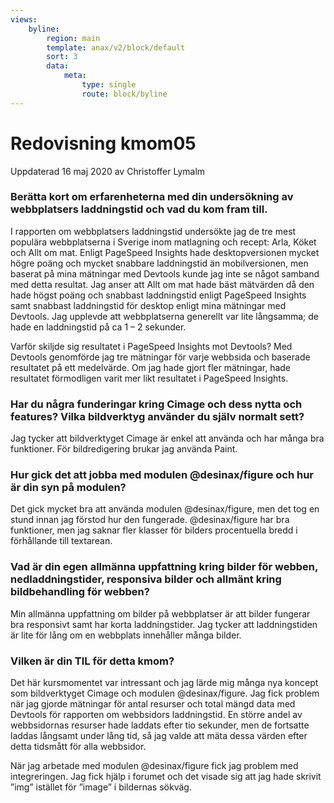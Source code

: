 ```yaml
---
views:
    byline:
        region: main
        template: anax/v2/block/default
        sort: 3
        data:
            meta: 
                type: single
                route: block/byline
---
```

Redovisning kmom05
=========================

<p class="author">Uppdaterad<time datetime="2020-03-31"> 16 maj 2020
</time> av Christoffer Lymalm</p>

### Berätta kort om erfarenheterna med din undersökning av webbplatsers laddningstid och vad du kom fram till.

I rapporten om webbplatsers laddningstid undersökte jag de tre mest populära webbplatserna i Sverige inom matlagning och recept: Arla, Köket och Allt om mat. Enligt PageSpeed Insights hade desktopversionen mycket högre poäng och mycket snabbare laddningstid än mobilversionen, men baserat på mina mätningar med Devtools kunde jag inte se något samband med detta resultat. Jag anser att Allt om mat hade bäst mätvärden då den hade högst poäng och snabbast laddningstid enligt PageSpeed Insights samt snabbast laddningstid för desktop enligt mina mätningar med Devtools. Jag upplevde att webbplatserna generellt var lite långsamma; de hade en laddningstid på ca 1 – 2 sekunder.

Varför skiljde sig resultatet i PageSpeed Insights mot Devtools? Med Devtools genomförde jag tre mätningar för varje webbsida och baserade resultatet på ett medelvärde. Om jag hade gjort fler mätningar, hade resultatet förmodligen varit mer likt resultatet i PageSpeed Insights.

### Har du några funderingar kring Cimage och dess nytta och features? Vilka bildverktyg använder du själv normalt sett?

Jag tycker att bildverktyget Cimage är enkel att använda och har många bra funktioner. För bildredigering brukar jag använda Paint.

### Hur gick det att jobba med modulen @desinax/figure och hur är din syn på modulen?

Det gick mycket bra att använda modulen @desinax/figure, men det tog en stund innan jag förstod hur den fungerade. @desinax/figure har bra funktioner, men jag saknar fler klasser för bilders procentuella bredd i förhållande till textarean.

### Vad är din egen allmänna uppfattning kring bilder för webben, nedladdningstider, responsiva bilder och allmänt kring bildbehandling för webben?

Min allmänna uppfattning om bilder på webbplatser är att bilder fungerar bra responsivt samt har korta laddningstider. Jag tycker att laddningstiden är lite för lång om en webbplats innehåller många bilder.

### Vilken är din TIL för detta kmom?

Det här kursmomentet var intressant och jag lärde mig många nya koncept som bildverktyget Cimage och modulen @desinax/figure. Jag fick problem när jag gjorde mätningar för antal resurser och total mängd data med Devtools för rapporten om webbsidors laddningstid. En större andel av webbsidornas resurser hade laddats efter tio sekunder, men de fortsatte laddas långsamt under lång tid, så jag valde att mäta dessa värden efter detta tidsmått för alla webbsidor.

När jag arbetade med modulen @desinax/figure fick jag problem med integreringen. Jag fick hjälp i forumet och det visade sig att jag hade skrivit ”img” istället för ”image” i bildernas sökväg. 
